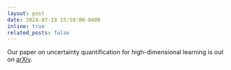 ```yaml
---
layout: post
date: 2024-07-19 15:59:00-0400
inline: true
related_posts: false
---
```


Our paper on uncertainty quantification for high-dimensional learning is out on [arXiv](https://arxiv.org/abs/2407.13666).
 
